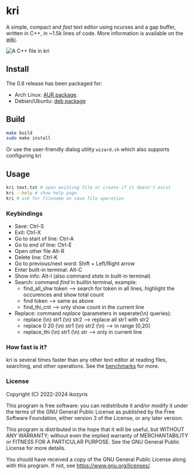 # kri
<!--[![C/C++ CI](https://github.com/ikozyris/kri/actions/workflows/c-cpp.yml/badge.svg)](https://github.com/ikozyris/kri/actions/workflows/c-cpp.yml)-->
A simple, compact and *fast* text editor using ncurses and a gap buffer, written in C++, in ~1.5k lines of code.
More information is available on the [wiki](https://github.com/ikozyris/kri/wiki).

![A C++ file in kri](https://github.com/ikozyris/kri/assets/80053394/8fa12952-272f-41e0-9535-0a77f3652286)

## Install
The 0.8 release has been packaged for:
 - Arch Linux: [AUR package](https://aur.archlinux.org/packages/kri/).
 - Debian/Ubuntu: [deb package](https://github.com/ikozyris/kri/releases/download/v0.8/kri_0.8_x64-v2.deb)

## Build
```sh
make build
sudo make install
```

Or use the user-friendly dialog utility `wizard.sh`
which also supports configuring kri

## Usage
```sh
kri text.txt # open existing file or create if it doesn't exist
kri --help # show help page
kri # ask for filename on save file operation
```

### Keybindings
* Save: Ctrl-S
* Exit: Ctrl-X
* Go to start of line: Ctrl-A
* Go to end of line: Ctrl-E
* Open other file Alt-R
* Delete line: Ctrl-K
* Go to previous/next word: Shift + Left/Right arrow
* Enter built-in terminal: Alt-C
* Show info: Alt-I (also command _stats_ in built-in terminal)
* Search: command _find_ in builtin terminal, example:
	- find_all_shw token  -->  search for token in all lines, highlight the occurences and show total count
	- find token  -->  same as above
	- find_thi_cnt  -->  only show count in the current line
* Replace: command _replace_ (parameters in seperate(\n) queries):
	- replace (\n) str1 (\n) str2  -->  replace all str1 with str2
	- replace 0 20 (\n) str1 (\n) str2 (\n)  -->  in range [0,20]
	- replace_thi (\n) str1 (\n) str  -->  only in current line

### How fast is it?
kri is several times faster than any other text editor at reading files, searching, and other operations.
See the [benchmarks](https://github.com/ikozyris/kri/wiki/Performance-&-Benchmarks) for more.

### License

Copyright (C) 2022-2024  ikozyris

This program is free software: you can redistribute it and/or modify
it under the terms of the GNU General Public License as published by
the Free Software Foundation, either version 3 of the License, or
any later version.

This program is distributed in the hope that it will be useful,
but WITHOUT ANY WARRANTY; without even the implied warranty of
MERCHANTABILITY or FITNESS FOR A PARTICULAR PURPOSE.  See the
GNU General Public License for more details.

You should have received a copy of the GNU General Public License
along with this program.  If not, see <https://www.gnu.org/licenses/>.


